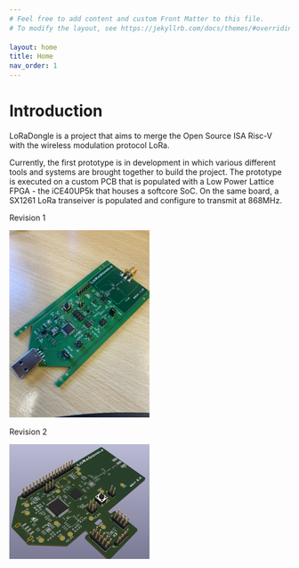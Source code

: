 ```yaml
---
# Feel free to add content and custom Front Matter to this file.
# To modify the layout, see https://jekyllrb.com/docs/themes/#overriding-theme-defaults

layout: home
title: Home
nav_order: 1
---
```

# Introduction
LoRaDongle is a project that aims to merge the Open Source ISA Risc-V with the wireless modulation protocol LoRa. 

Currently, the first prototype is in development in which various different tools and systems are brought together to build the project. The prototype is executed on a custom PCB that is populated with a Low Power Lattice FPGA - the iCE40UP5k that houses a softcore SoC.  On the same board, a SX1261 LoRa transeiver is populated and configure to transmit at 868MHz.

Revision 1
<div>
    <img src="assets/images/LoRaDongle_V1.jpg" alt="LoRaDongle V1" width="50%">
</div>


Revision 2
<div>
    <img src="assets/images/LoRaDongle_V2.png" alt="LoRaDongle V2" width="50%">    
</div>


